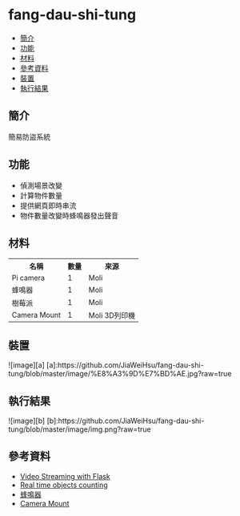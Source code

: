 # fang-dau-shi-tung

* [簡介](#intro)
* [功能](#func)
* [材料](#mat)
* [參考資料](#ref)
* [裝置](#dev)
* [執行結果](#res)

<h2 id = "intro"> 簡介 </h2>

簡易防盜系統

<h2 id = "func"> 功能 </h2>

* 偵測場景改變
* 計算物件數量
* 提供網頁即時串流
* 物件數量改變時蜂鳴器發出聲音

<h2 id = "mat"> 材料 </h2>
<table><th>名稱</th><th>數量</th><th>來源</th>
  <tr><td>Pi camera</td><td>1</td><td>Moli</td></tr>
  <tr><td>蜂鳴器</td><td>1</td><td>Moli</td></tr>
  <tr><td>樹莓派</td><td>1</td><td>Moli</td></tr>
  <tr><td>Camera Mount</td><td>1</td><td>Moli 3D列印機</td></tr></table>

<h2 id = "dev"> 裝置 </h2>
![image][a]
[a]:https://github.com/JiaWeiHsu/fang-dau-shi-tung/blob/master/image/%E8%A3%9D%E7%BD%AE.jpg?raw=true

<h2 id = "res"> 執行結果 </h2>
![image][b]
[b]:https://github.com/JiaWeiHsu/fang-dau-shi-tung/blob/master/image/img.png?raw=true

<h2 id ="ref"> 參考資料 </h2>

* [Video Streaming with Flask][1]
* [Real time objects counting][2]
* [蜂鳴器][3]
* [Camera Mount][4]

[1]:https://blog.miguelgrinberg.com/post/video-streaming-with-flask
[2]:https://github.com/EmanuelOverflow/object-counting
[3]:https://sites.google.com/site/zsgititit/home/raspberry-shu-mei-pai/raspberry-shi-yong-fengbuzzier
[4]:https://all3dp.com/raspberry-pi-camera-cases-mounts/
